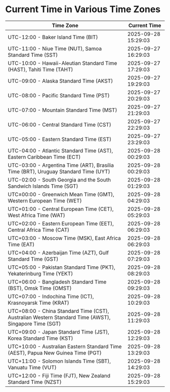 # Current Time in Various Time Zones

| Time Zone | Current Time |
|-----------|--------------|
| UTC-12:00 - Baker Island Time (BIT) | 2025-09-28 15:29:03 |
| UTC-11:00 - Niue Time (NUT), Samoa Standard Time (SST) | 2025-09-27 16:29:03 |
| UTC-10:00 - Hawaii-Aleutian Standard Time (HAST), Tahiti Time (TAHT) | 2025-09-27 17:29:03 |
| UTC-09:00 - Alaska Standard Time (AKST) | 2025-09-27 19:29:03 |
| UTC-08:00 - Pacific Standard Time (PST) | 2025-09-27 20:29:03 |
| UTC-07:00 - Mountain Standard Time (MST) | 2025-09-27 21:29:03 |
| UTC-06:00 - Central Standard Time (CST) | 2025-09-27 22:29:03 |
| UTC-05:00 - Eastern Standard Time (EST) | 2025-09-27 23:29:03 |
| UTC-04:00 - Atlantic Standard Time (AST), Eastern Caribbean Time (ECT) | 2025-09-28 00:29:03 |
| UTC-03:00 - Argentina Time (ART), Brasília Time (BRT), Uruguay Standard Time (UYT) | 2025-09-28 00:29:03 |
| UTC-02:00 - South Georgia and the South Sandwich Islands Time (SGT) | 2025-09-28 01:29:03 |
| UTC±00:00 - Greenwich Mean Time (GMT), Western European Time (WET) | 2025-09-28 04:29:03 |
| UTC+01:00 - Central European Time (CET), West Africa Time (WAT) | 2025-09-28 05:29:03 |
| UTC+02:00 - Eastern European Time (EET), Central Africa Time (CAT) | 2025-09-28 06:29:03 |
| UTC+03:00 - Moscow Time (MSK), East Africa Time (EAT) | 2025-09-28 06:29:03 |
| UTC+04:00 - Azerbaijan Time (AZT), Gulf Standard Time (GST) | 2025-09-28 07:29:03 |
| UTC+05:00 - Pakistan Standard Time (PKT), Yekaterinburg Time (YEKT) | 2025-09-28 08:29:03 |
| UTC+06:00 - Bangladesh Standard Time (BST), Omsk Time (OMST) | 2025-09-28 09:29:03 |
| UTC+07:00 - Indochina Time (ICT), Krasnoyarsk Time (KRAT) | 2025-09-28 10:29:03 |
| UTC+08:00 - China Standard Time (CST), Australian Western Standard Time (AWST), Singapore Time (SGT) | 2025-09-28 11:29:03 |
| UTC+09:00 - Japan Standard Time (JST), Korea Standard Time (KST) | 2025-09-28 12:29:03 |
| UTC+10:00 - Australian Eastern Standard Time (AEST), Papua New Guinea Time (PGT) | 2025-09-28 13:29:03 |
| UTC+11:00 - Solomon Islands Time (SBT), Vanuatu Time (VUT) | 2025-09-28 14:29:03 |
| UTC+12:00 - Fiji Time (FJT), New Zealand Standard Time (NZST) | 2025-09-28 15:29:03 |
